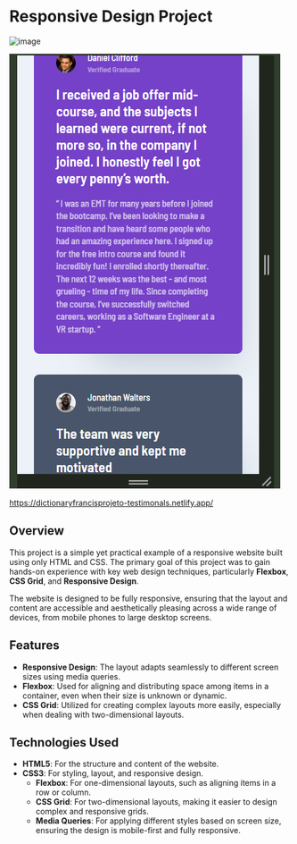 # Responsive Design Project

![image](https://github.com/user-attachments/assets/4d64a140-a12a-43f4-96db-6b1f8acbb2b6)

![alt text](image.png)

https://dictionaryfrancisprojeto-testimonals.netlify.app/

## Overview

This project is a simple yet practical example of a responsive website built using only HTML and CSS. The primary goal of this project was to gain hands-on experience with key web design techniques, particularly **Flexbox**, **CSS Grid**, and **Responsive Design**. 

The website is designed to be fully responsive, ensuring that the layout and content are accessible and aesthetically pleasing across a wide range of devices, from mobile phones to large desktop screens.

## Features

- **Responsive Design**: The layout adapts seamlessly to different screen sizes using media queries.
- **Flexbox**: Used for aligning and distributing space among items in a container, even when their size is unknown or dynamic.
- **CSS Grid**: Utilized for creating complex layouts more easily, especially when dealing with two-dimensional layouts.

## Technologies Used

- **HTML5**: For the structure and content of the website.
- **CSS3**: For styling, layout, and responsive design.
  - **Flexbox**: For one-dimensional layouts, such as aligning items in a row or column.
  - **CSS Grid**: For two-dimensional layouts, making it easier to design complex and responsive grids.
  - **Media Queries**: For applying different styles based on screen size, ensuring the design is mobile-first and fully responsive.


